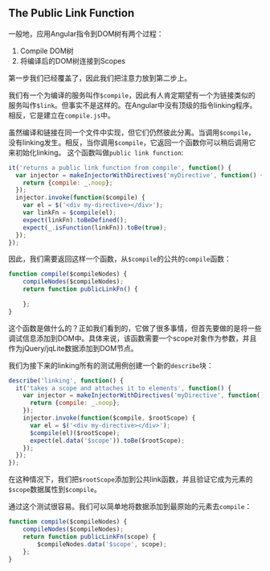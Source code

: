 ## The Public Link Function
一般地，应用Angular指令到DOM树有两个过程：
1. Compile DOM树
2. 将编译后的DOM树连接到Scopes

第一步我们已经覆盖了，因此我们把注意力放到第二步上。

我们有一个为编译的服务叫作`$compile`，因此有人肯定期望有一个为链接类似的服务叫作`$link`。但事实不是这样的。在Angular中没有顶级的指令linking程序。相反，它是建立在`compile.js`中。

虽然编译和链接在同一个文件中实现，但它们仍然彼此分离。当调用`$compile`，没有linking发生。相反，当你调用`$compile`，它返回一个函数你可以稍后调用它来初始化linking。
这个函数叫做`public link function`:
```js
it('returns a public link function from compile', function() {
  var injector = makeInjectorWithDirectives('myDirective', function() {
    return {compile: _.noop};
  });
  injector.invoke(function($compile) {
    var el = $('<div my-directive></div>');
    var linkFn = $compile(el);
    expect(linkFn).toBeDefined();
    expect(_.isFunction(linkFn)).toBe(true);
  });
});
```
因此，我们需要返回这样一个函数，从`$compile`的公共的`compile`函数：
```js
function compile($compileNodes) {
    compileNodes($compileNodes);
    return function publicLinkFn() {
    	
    };
}
```
这个函数是做什么的？正如我们看到的，它做了很多事情，但首先要做的是将一些调试信息添加到DOM中。具体来说，该函数需要一个scope对象作为参数，并且作为jQuery/jqLite数据添加到DOM节点。

我们为接下来的linking所有的测试用例创建一个新的`describe`块：
```js
describe('linking', function() {
  it('takes a scope and attaches it to elements', function() {
    var injector = makeInjectorWithDirectives('myDirective', function() {
      return {compile: _.noop};
    });
    injector.invoke(function($compile, $rootScope) {
      var el = $('<div my-directive></div>');
      $compile(el)($rootScope);
      expect(el.data('$scope')).toBe($rootScope);
    }); 
  });
});
```
在这种情况下，我们把`$rootScope`添加到公共link函数，并且验证它成为元素的`$scope`数据属性到`$compile`。

通过这个测试很容易。我们可以简单地将数据添加到最原始的元素去`compile`：
```js
function compile($compileNodes) {
    compileNodes($compileNodes);
    return function publicLinkFn(scope) {
    	$compileNodes.data('$scope', scope);
    };
}
```